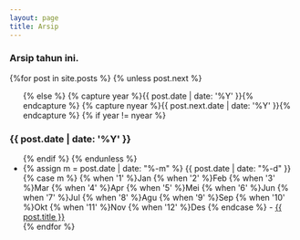 ```yaml
---
layout: page
title: Arsip
---
```

<section id="archive">
  <h3>Arsip tahun ini.</h3>
  {%for post in site.posts %}
    {% unless post.next %}
      <ul class="this">
    {% else %}
      {% capture year %}{{ post.date | date: '%Y' }}{% endcapture %}
      {% capture nyear %}{{ post.next.date | date: '%Y' }}{% endcapture %}
      {% if year != nyear %}
        </ul>
        <h3>{{ post.date | date: '%Y' }}</h3>
        <ul class="past">
      {% endif %}
    {% endunless %}
      <li><time>
<!-- Localization to Indonesia language -->
{% assign m = post.date | date: "%-m" %}
{{ post.date | date: "%-d" }}
{% case m %}
  {% when '1' %}Jan
  {% when '2' %}Feb
  {% when '3' %}Mar
  {% when '4' %}Apr
  {% when '5' %}Mei
  {% when '6' %}Jun
  {% when '7' %}Jul
  {% when '8' %}Agu
  {% when '9' %}Sep
  {% when '10' %}Okt
  {% when '11' %}Nov
  {% when '12' %}Des
{% endcase %}
</time> - <a href="{{ post.url }}">{{ post.title }}</a></li>
  {% endfor %}
  </ul>
</section>
